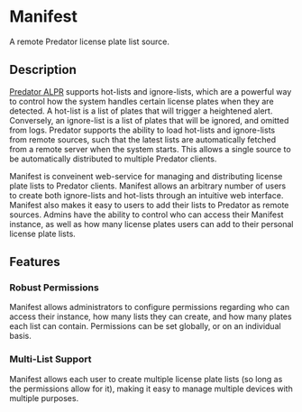 # Manifest

A remote Predator license plate list source.


## Description

[Predator ALPR](https://v0lttech.com/predator.php) supports hot-lists and ignore-lists, which are a powerful way to control how the system handles certain license plates when they are detected. A hot-list is a list of plates that will trigger a heightened alert. Conversely, an ignore-list is a list of plates that will be ignored, and omitted from logs. Predator supports the ability to load hot-lists and ignore-lists from remote sources, such that the latest lists are automatically fetched from a remote server when the system starts. This allows a single source to be automatically distributed to multiple Predator clients.

Manifest is conveinent web-service for managing and distributing license plate lists to Predator clients. Manifest allows an arbitrary number of users to create both ignore-lists and hot-lists through an intuitive web interface. Manifest also makes it easy to users to add their lists to Predator as remote sources. Admins have the ability to control who can access their Manifest instance, as well as how many license plates users can add to their personal license plate lists.

## Features

### Robust Permissions

Manifest allows administrators to configure permissions regarding who can access their instance, how many lists they can create, and how many plates each list can contain. Permissions can be set globally, or on an individual basis.

### Multi-List Support

Manifest allows each user to create multiple license plate lists (so long as the permissions allow for it), making it easy to manage multiple devices with multiple purposes.
